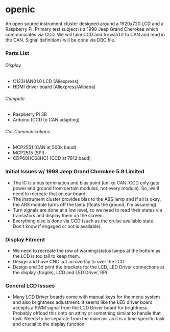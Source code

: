 # openic

An open source instrument cluster designed around a 1920x720 LCD and a Raspberry Pi. Primary test subject is a 1998 Jeep Grand Cherokee which communicates via CCD. We will take CCD and forward it to CAN and read in the CAN. Signal definitions will be done via DBC file.

### Parts List
###### Display
- C123HAN01.0 LCD (Aliexpress)
- HDMI driver board (Aliexpress/Alibaba)
###### Compute
- Raspberry Pi 3B
- Arduino (CCD to CAN adapting)

###### Car Communications
- MCP2551 (CAN at 500k baud)
- MCP2515 (SPI)
- CDP68HC68HC1 (CCD at 7812 baud)

### Initial Issues w/ 1998 Jeep Grand Cherokee 5.9 Limited
- The IC is a bus termination and bias point (unlike CAN, CCD only gets power and ground from certain modules, not every module). So, we'll need to recreate that on our board.
- The instrument cluster provides bias to the ABS lamp and if all is okay, the ABS module turns off the lamp (floats the ground, I'm assuming).
- Turn signals are done at a low level, so we need to read their states via transistors and display them on the screen.
- Everything else is done via CCD (such as the cruise available state. Don't know if engaged or not is available).

### Display Fitment
- We need to recreate the row of warning/status lamps at the bottom as the LCD is too tall to keep them.
- Design and have CNC cut an overlay to over the LCD
- Design and 3d print the brackets for the LCD, LED Driver connections at the display (fragile), LCD and LED Driver, RPi.

### General LCD Issues
- Many LCD Driver boards come with manual keys for the menu system and also brightness adjustment. It seems like the LED driver board accepts a PWM signal from the LCD Driver board for brightness. Probably offload this onto an attiny or something similar to handle that task. Needs to be separate from the main avr as it is a time specific task and crucial to the display function.
